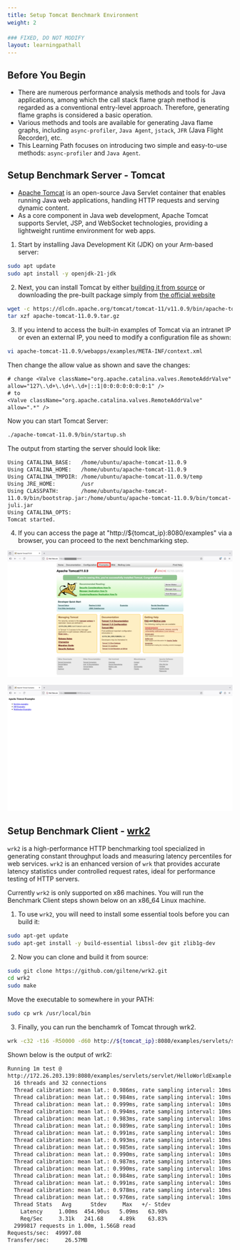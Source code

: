```yaml
---
title: Setup Tomcat Benchmark Environment
weight: 2

### FIXED, DO NOT MODIFY
layout: learningpathall
---
```



## Before You Begin 
- There are numerous performance analysis methods and tools for Java applications, among which the call stack flame graph method is regarded as a conventional entry-level approach. Therefore, generating flame graphs is considered a basic operation.
- Various methods and tools are available for generating Java flame graphs, including `async-profiler`, `Java Agent`, `jstack`, `JFR` (Java Flight Recorder), etc.
- This Learning Path focuses on introducing two simple and easy-to-use methods: `async-profiler` and `Java Agent`.


## Setup Benchmark Server - Tomcat
- [Apache Tomcat](https://tomcat.apache.org/) is an open-source Java Servlet container that enables running Java web applications, handling HTTP requests and serving dynamic content.
- As a core component in Java web development, Apache Tomcat supports Servlet, JSP, and WebSocket technologies, providing a lightweight runtime environment for web apps.

1. Start by installing Java Development Kit (JDK) on your Arm-based server:
```bash
sudo apt update
sudo apt install -y openjdk-21-jdk
```

2. Next, you can install Tomcat by either [building it from source](https://github.com/apache/tomcat) or downloading the pre-built package simply from [the official website](https://tomcat.apache.org/whichversion.html)
```bash
wget -c https://dlcdn.apache.org/tomcat/tomcat-11/v11.0.9/bin/apache-tomcat-11.0.9.tar.gz
tar xzf apache-tomcat-11.0.9.tar.gz
```

3. If you intend to access the built-in examples of Tomcat via an intranet IP or even an external IP, you need to modify a configuration file as shown:
```bash
vi apache-tomcat-11.0.9/webapps/examples/META-INF/context.xml
```
Then change the allow value as shown and save the changes:
```output
# change <Valve className="org.apache.catalina.valves.RemoteAddrValve" allow="127\.\d+\.\d+\.\d+|::1|0:0:0:0:0:0:0:1" />
# to
<Valve className="org.apache.catalina.valves.RemoteAddrValve" allow=".*" />
```
Now you can start Tomcat Server:
```bash
./apache-tomcat-11.0.9/bin/startup.sh
```

The output from starting the server should look like:

```output
Using CATALINA_BASE:   /home/ubuntu/apache-tomcat-11.0.9
Using CATALINA_HOME:   /home/ubuntu/apache-tomcat-11.0.9
Using CATALINA_TMPDIR: /home/ubuntu/apache-tomcat-11.0.9/temp
Using JRE_HOME:        /usr
Using CLASSPATH:       /home/ubuntu/apache-tomcat-11.0.9/bin/bootstrap.jar:/home/ubuntu/apache-tomcat-11.0.9/bin/tomcat-juli.jar
Using CATALINA_OPTS:
Tomcat started.
```

4. If you can access the page at "http://${tomcat_ip}:8080/examples" via a browser, you can proceed to the next benchmarking step.

![example image alt-text#center](./_images/lp-tomcat-homepage.png "Tomcat-HomePage")

![example image alt-text#center](./_images/lp-tomcat-examples.png "Tomcat-Examples")

## Setup Benchmark Client - [wrk2](https://github.com/giltene/wrk2)
`wrk2` is a high-performance HTTP benchmarking tool specialized in generating constant throughput loads and measuring latency percentiles for web services. `wrk2` is an enhanced version of `wrk` that provides accurate latency statistics under controlled request rates, ideal for performance testing of HTTP servers.

Currently `wrk2` is only supported on x86 machines. You will run the Benchmark Client steps shown below on an x86_64 Linux machine.


1. To use `wrk2`, you will need to install some essential tools before you can build it:
```bash
sudo apt-get update
sudo apt-get install -y build-essential libssl-dev git zlib1g-dev
```

2. Now you can clone and build it from source:
```bash
sudo git clone https://github.com/giltene/wrk2.git
cd wrk2
sudo make
```
Move the executable to somewhere in your PATH:
```bash
sudo cp wrk /usr/local/bin
```

3. Finally, you can run the benchamrk of Tomcat through wrk2.
```bash
wrk -c32 -t16 -R50000 -d60 http://${tomcat_ip}:8080/examples/servlets/servlet/HelloWorldExample
```
Shown below is the output of wrk2:

```console
Running 1m test @ http://172.26.203.139:8080/examples/servlets/servlet/HelloWorldExample
  16 threads and 32 connections
  Thread calibration: mean lat.: 0.986ms, rate sampling interval: 10ms
  Thread calibration: mean lat.: 0.984ms, rate sampling interval: 10ms
  Thread calibration: mean lat.: 0.999ms, rate sampling interval: 10ms
  Thread calibration: mean lat.: 0.994ms, rate sampling interval: 10ms
  Thread calibration: mean lat.: 0.983ms, rate sampling interval: 10ms
  Thread calibration: mean lat.: 0.989ms, rate sampling interval: 10ms
  Thread calibration: mean lat.: 0.991ms, rate sampling interval: 10ms
  Thread calibration: mean lat.: 0.993ms, rate sampling interval: 10ms
  Thread calibration: mean lat.: 0.985ms, rate sampling interval: 10ms
  Thread calibration: mean lat.: 0.990ms, rate sampling interval: 10ms
  Thread calibration: mean lat.: 0.987ms, rate sampling interval: 10ms
  Thread calibration: mean lat.: 0.990ms, rate sampling interval: 10ms
  Thread calibration: mean lat.: 0.984ms, rate sampling interval: 10ms
  Thread calibration: mean lat.: 0.991ms, rate sampling interval: 10ms
  Thread calibration: mean lat.: 0.978ms, rate sampling interval: 10ms
  Thread calibration: mean lat.: 0.976ms, rate sampling interval: 10ms
  Thread Stats   Avg      Stdev     Max   +/- Stdev
    Latency     1.00ms  454.90us   5.09ms   63.98%
    Req/Sec     3.31k   241.68     4.89k    63.83%
  2999817 requests in 1.00m, 1.56GB read
Requests/sec:  49997.08
Transfer/sec:     26.57MB
```


